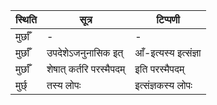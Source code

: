 | स्थिति | सूत्र | टिप्पणी |
| ----- | ------- | ------ |
| मुर्छाँ | - | - |
| मुर्छाँ | उपदेशेऽजनुनासिक इत् | आँ-इत्यस्य इत्संज्ञा |
| मुर्छाँ | शेषात् कर्तरि परस्मैपदम् | इति परस्मैपदम् |
| मुर्छ् | तस्य लोपः | इत्संज्ञकस्य लोपः |
